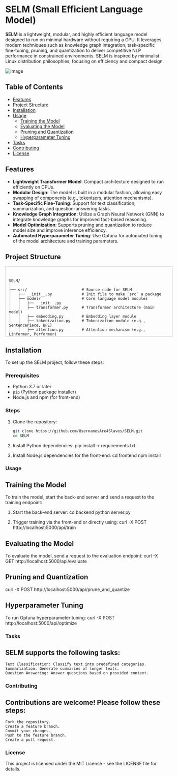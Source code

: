 # SELM (Small Efficient Language Model)

**SELM** is a lightweight, modular, and highly efficient language model designed to run on minimal hardware without requiring a GPU. It leverages modern techniques such as knowledge graph integration, task-specific fine-tuning, pruning, and quantization to deliver competitive NLP performance in constrained environments. SELM is inspired by minimalist Linux distribution philosophies, focusing on efficiency and compact design.

![image](https://github.com/user-attachments/assets/7e4c6d44-1801-4a58-9dd3-854223edc817)


## Table of Contents
- [Features](#features)
- [Project Structure](#project-structure)
- [Installation](#installation)
- [Usage](#usage)
  - [Training the Model](#training-the-model)
  - [Evaluating the Model](#evaluating-the-model)
  - [Pruning and Quantization](#pruning-and-quantization)
  - [Hyperparameter Tuning](#hyperparameter-tuning)
- [Tasks](#tasks)
- [Contributing](#contributing)
- [License](#license)

## Features
- **Lightweight Transformer Model**: Compact architecture designed to run efficiently on CPUs.
- **Modular Design**: The model is built in a modular fashion, allowing easy swapping of components (e.g., tokenizers, attention mechanisms).
- **Task-Specific Fine-Tuning**: Support for text classification, summarization, and question-answering tasks.
- **Knowledge Graph Integration**: Utilize a Graph Neural Network (GNN) to integrate knowledge graphs for improved fact-based reasoning.
- **Model Optimization**: Supports pruning and quantization to reduce model size and improve inference efficiency.
- **Automated Hyperparameter Tuning**: Use Optuna for automated tuning of the model architecture and training parameters.

## Project Structure
<div style="overflow-y: scroll; height: 200px; width: 100%; padding: 10px; border: 1px solid #ccc;">
  <pre><code>
SELM/
│
├── src/                        # Source code for SELM
│   ├── __init__.py             # Init file to make `src` a package
│   ├── model/                  # Core language model modules
│   │   ├── __init__.py
│   │   ├── transformer.py      # Transformer architecture (main model)
│   │   ├── embedding.py        # Embedding layer module
│   │   ├── tokenization.py     # Tokenization module (e.g., SentencePiece, BPE)
│   │   ├── attention.py        # Attention mechanism (e.g., Linformer, Performer)
│   │   ├── output.py           # Task-specific output heads (e.g., classification, generation)
│   │   └── dynamic_inference.py # Module for dynamic inference (early exits, conditional compute)
│   │
│   ├── optimization/           # Hyperparameter tuning and model optimization
│   │   ├── __init__.py
│   │   ├── optuna_tuner.py     # Script for hyperparameter tuning with Optuna
│   │   ├── pruning.py          # Pruning and quantization modules
│   │   ├── mixed_precision.py  # Mixed-precision training module
│   │   ├── low_rank_factorization.py # Module for low-rank matrix factorization
│   │   ├── distributed_training.py # Distributed model training for large datasets
│   │   └── cache_optimization.py  # Cache-aware optimization for inference and training
│   │
│   ├── knowledge_graph/        # Knowledge graph integration for specific tasks
│   │   ├── __init__.py
│   │   ├── graph_utils.py      # Utilities for handling graphs (e.g., loading, querying)
│   │   ├── gnn.py              # GNN architecture for knowledge graph-based tasks
│   │   └── sparse_gnn.py       # Sparse GNN implementation for memory efficiency
│   │
│   └── tasks/                  # Task-specific modules for fine-tuning
│       ├── __init__.py
│       ├── text_classification.py  # Fine-tuning for text classification tasks
│       ├── summarization.py        # Fine-tuning for text summarization
│       ├── question_answering.py   # Fine-tuning for question-answering tasks
│       └── active_learning.py      # Active learning module for data-efficient training
│
├── scripts/                    # Scripts for running experiments, training, etc.
│   ├── train.py                # Main training script for the model
│   ├── evaluate.py             # Evaluation script to benchmark the model
│   ├── prune_and_quantize.py   # Script to apply pruning and quantization
│   ├── run_optuna_tuning.py    # Script for running Optuna hyperparameter search
│   ├── distributed_inference.py # Script for inference across distributed environments
│   └── dynamic_inference_test.py # Script for testing dynamic inference mechanisms
│
├── config/                     # Configuration files (e.g., YAML, JSON)
│   ├── model_config.yaml       # Model architecture configuration (e.g., layers, heads)
│   ├── training_config.yaml    # Training-related configurations (batch size, epochs, etc.)
│   ├── optuna_config.yaml      # Configuration for hyperparameter tuning
│   ├── active_learning_config.yaml # Configurations for active learning sampling
│   └── distributed_config.yaml # Configuration for distributed training and inference
│
├── data/                       # Directory for datasets (can be symlinked to save space)
│   ├── raw/                    # Raw datasets
│   ├── processed/              # Preprocessed data files
│   ├── knowledge_graph/        # Knowledge graph data files (e.g., RDF, CSV)
│   └── synthetic/              # Generated synthetic data for augmentation
│
├── tests/                      # Unit tests and integration tests
│   ├── test_model.py           # Tests for the model components
│   ├── test_tasks.py           # Tests for task-specific modules
│   ├── test_optimization.py    # Tests for optimization (pruning, Optuna, mixed precision)
│   ├── test_gnn.py             # Tests for knowledge graph and GNN integration
│   └── test_dynamic_inference.py # Tests for dynamic inference and conditional computation
│
├── notebooks/                  # Jupyter notebooks for experiments and prototyping
│   ├── experiment_1.ipynb      # Example notebook for model testing or development
│   ├── hyperparameter_search.ipynb # Notebook for Optuna-based tuning exploration
│   ├── pruning_experiment.ipynb    # Example of pruning/quantization experiments
│   ├── dynamic_inference.ipynb     # Experimenting with dynamic inference strategies
│   └── mixed_precision_experiment.ipynb # Notebook for mixed-precision training results
│
├── requirements.txt            # Python dependencies list
├── README.md                   # Project overview and setup instructions
├── LICENSE                     # License file for open-source use (MIT, Apache, etc.)
├── setup.py                    # Python package setup script for the SELM project
└── .gitignore                  # Ignore specific files from version control
  </code></pre>
</div>


## Installation
To set up the SELM project, follow these steps:

### Prerequisites
- Python 3.7 or later
- `pip` (Python package installer)
- Node.js and npm (for front-end)

### Steps
1. Clone the repository:
   ```bash
   git clone https://github.com/UsernamesAre4Slaves/SELM.git
   cd SELM
   
2. Install Python dependencies:
   pip install -r requirements.txt

3. Install Node.js dependencies for the front-end:
   cd frontend
   npm install

### Usage
## Training the Model
To train the model, start the back-end server and send a request to the training endpoint:

1. Start the back-end server:
   cd backend
   python server.py

2. Trigger training via the front-end or directly using:
   curl -X POST http://localhost:5000/api/train

## Evaluating the Model
To evaluate the model, send a request to the evaluation endpoint:
curl -X GET http://localhost:5000/api/evaluate

## Pruning and Quantization
curl -X POST http://localhost:5000/api/prune_and_quantize

## Hyperparameter Tuning
To run Optuna hyperparameter tuning:
curl -X POST http://localhost:5000/api/optimize

### Tasks

## SELM supports the following tasks:

    Text Classification: Classify text into predefined categories.
    Summarization: Generate summaries of longer texts.
    Question Answering: Answer questions based on provided context.

### Contributing

## Contributions are welcome! Please follow these steps:

    Fork the repository.
    Create a feature branch.
    Commit your changes.
    Push to the feature branch.
    Create a pull request.

### License
This project is licensed under the MIT License - see the LICENSE file for details.



























